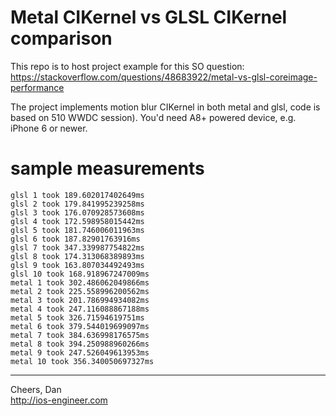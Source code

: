 # Metal CIKernel vs GLSL CIKernel comparison

This repo is to host project example for this SO question: https://stackoverflow.com/questions/48683922/metal-vs-glsl-coreimage-performance

The project implements motion blur CIKernel in both metal and glsl, code is based on 510 WWDC session).
You'd need A8+ powered device, e.g. iPhone 6 or newer.

# sample measurements 

    glsl 1 took 189.602017402649ms
    glsl 2 took 179.841995239258ms
    glsl 3 took 176.070928573608ms
    glsl 4 took 172.598958015442ms
    glsl 5 took 181.746006011963ms
    glsl 6 took 187.82901763916ms
    glsl 7 took 347.339987754822ms
    glsl 8 took 174.313068389893ms
    glsl 9 took 163.807034492493ms
    glsl 10 took 168.918967247009ms
    metal 1 took 302.486062049866ms
    metal 2 took 225.558996200562ms
    metal 3 took 201.786994934082ms
    metal 4 took 247.116088867188ms
    metal 5 took 326.71594619751ms
    metal 6 took 379.544019699097ms
    metal 7 took 384.636998176575ms
    metal 8 took 394.250988960266ms
    metal 9 took 247.526049613953ms
    metal 10 took 356.340050697327ms

---

Cheers, Dan 
<br>http://ios-engineer.com 
